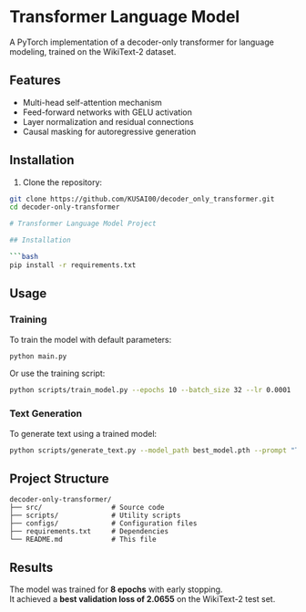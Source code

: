 # Transformer Language Model

A PyTorch implementation of a decoder-only transformer for language modeling, trained on the WikiText-2 dataset.

## Features

- Multi-head self-attention mechanism
- Feed-forward networks with GELU activation
- Layer normalization and residual connections
- Causal masking for autoregressive generation

## Installation

1. Clone the repository:
```bash
git clone https://github.com/KUSAI00/decoder_only_transformer.git
cd decoder-only-transformer

# Transformer Language Model Project

## Installation

```bash
pip install -r requirements.txt
```

## Usage

### Training

To train the model with default parameters:

```bash
python main.py
```

Or use the training script:

```bash
python scripts/train_model.py --epochs 10 --batch_size 32 --lr 0.0001
```

### Text Generation

To generate text using a trained model:

```bash
python scripts/generate_text.py --model_path best_model.pth --prompt "The history of" --max_length 200
```

## Project Structure

```
decoder-only-transformer/
├── src/                 # Source code
├── scripts/             # Utility scripts
├── configs/             # Configuration files
├── requirements.txt     # Dependencies
└── README.md            # This file
```

## Results

The model was trained for **8 epochs** with early stopping.  
It achieved a **best validation loss of 2.0655** on the WikiText-2 test set.
